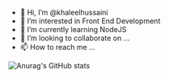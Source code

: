- 👋 Hi, I’m @khaleelhussaini
- 👀 I’m interested in Front End Development
- 🌱 I’m currently learning NodeJS
- 💞️ I’m looking to collaborate on ...
- 📫 How to reach me ...

<!---
khaleelhussaini/khaleelhussaini is a ✨ special ✨ repository because its `README.md` (this file) appears on your GitHub profile.
You can click the Preview link to take a look at your changes.
--->
![Anurag's GitHub stats](https://github-readme-stats.vercel.app/api?username=khaleelhussaini&hide=contribs,prs)
